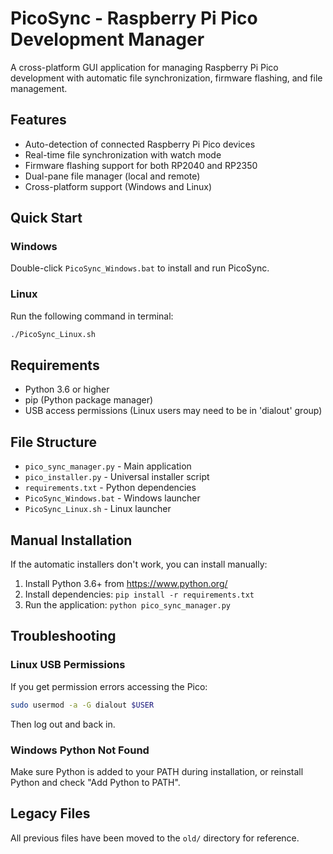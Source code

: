 # PicoSync - Raspberry Pi Pico Development Manager

A cross-platform GUI application for managing Raspberry Pi Pico development with automatic file synchronization, firmware flashing, and file management.

## Features

- Auto-detection of connected Raspberry Pi Pico devices
- Real-time file synchronization with watch mode
- Firmware flashing support for both RP2040 and RP2350
- Dual-pane file manager (local and remote)
- Cross-platform support (Windows and Linux)

## Quick Start

### Windows
Double-click `PicoSync_Windows.bat` to install and run PicoSync.

### Linux
Run the following command in terminal:
```bash
./PicoSync_Linux.sh
```

## Requirements

- Python 3.6 or higher
- pip (Python package manager)
- USB access permissions (Linux users may need to be in 'dialout' group)

## File Structure

- `pico_sync_manager.py` - Main application
- `pico_installer.py` - Universal installer script
- `requirements.txt` - Python dependencies
- `PicoSync_Windows.bat` - Windows launcher
- `PicoSync_Linux.sh` - Linux launcher

## Manual Installation

If the automatic installers don't work, you can install manually:

1. Install Python 3.6+ from https://www.python.org/
2. Install dependencies: `pip install -r requirements.txt`
3. Run the application: `python pico_sync_manager.py`

## Troubleshooting

### Linux USB Permissions
If you get permission errors accessing the Pico:
```bash
sudo usermod -a -G dialout $USER
```
Then log out and back in.

### Windows Python Not Found
Make sure Python is added to your PATH during installation, or reinstall Python and check "Add Python to PATH".

## Legacy Files

All previous files have been moved to the `old/` directory for reference.